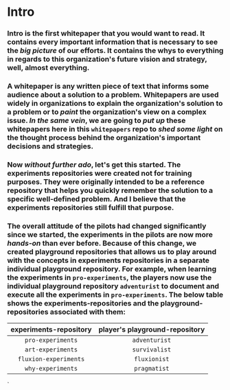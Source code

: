 # **Intro**

### Intro is the first whitepaper that you would want to read. It contains every important information that is necessary to see the _**big picture**_ of our efforts. It contains the whys to everything in regards to this organization's future vision and strategy, well, almost everything. 

### A whitepaper is any written piece of text that informs some audience about a solution to a problem. Whitepapers are used widely in organizations to explain the organization's solution to a problem or to _**paint**_ the organization's view on a complex issue. _**In the same vein**_, we are going to _**put up**_ these whitepapers here in this `whitepapers` repo to _**shed some light**_ on the thought process behind the organization's important decisions and strategies. 

### Now _**without further ado**_, let's get this started. The experiments repositories were created not for training purposes. They were originally intended to be a reference repository that helps you quickly remember the solution to a specific well-defined problem. And I believe that the experiments repositories still fulfill that purpose. 

### The overall attitude of the pilots had changed significantly since we started, the experiments in the pilots are now more _**hands-on**_ than ever before. Because of this change, we created playground repositories that allows us to play around with the concepts in experiments repositories in a separate individual playground repository. For example, when learning the experiments in `pro-experiments`, the players now use the individual playground repository `adventurist` to document and execute all the experiments in `pro-experiments`. The below table shows the experiments-repositories and the playground-repositories associated with them: 


experiments-repository | player's playground-repository 
:----: | :----: 
`pro-experiments` | `adventurist`  
`art-experiments` | `survivalist`
`fluxion-experiments` | `fluxionist` 
`why-experiments` | `pragmatist`
`